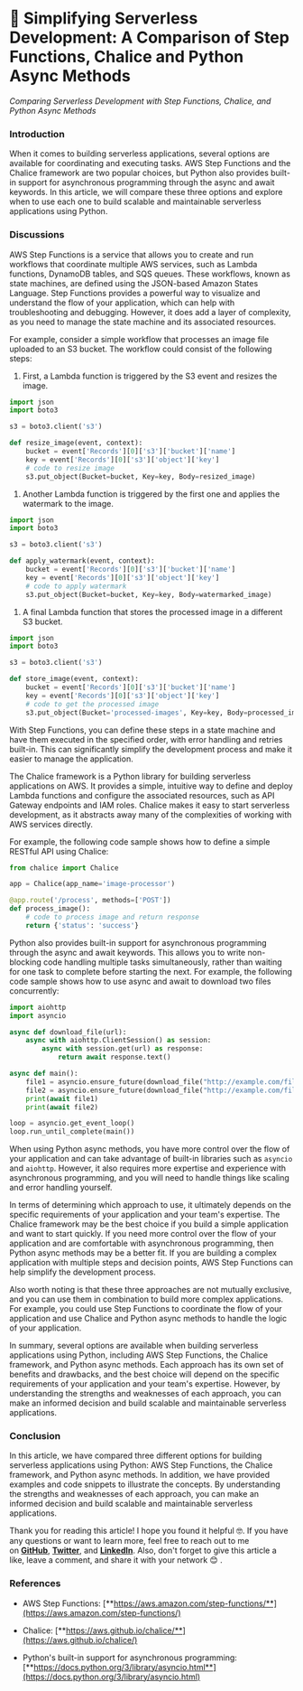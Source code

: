 # 🚀 Simplifying Serverless Development: A Comparison of Step Functions, Chalice and Python Async Methods

*Comparing Serverless Development with Step Functions, Chalice, and Python Async Methods*

### Introduction

When it comes to building serverless applications, several options are available for coordinating and executing tasks. AWS Step Functions and the Chalice framework are two popular choices, but Python also provides built-in support for asynchronous programming through the async and await keywords. In this article, we will compare these three options and explore when to use each one to build scalable and maintainable serverless applications using Python.

### Discussions

AWS Step Functions is a service that allows you to create and run workflows that coordinate multiple AWS services, such as Lambda functions, DynamoDB tables, and SQS queues. These workflows, known as state machines, are defined using the JSON-based Amazon States Language. Step Functions provides a powerful way to visualize and understand the flow of your application, which can help with troubleshooting and debugging. However, it does add a layer of complexity, as you need to manage the state machine and its associated resources.

For example, consider a simple workflow that processes an image file uploaded to an S3 bucket. The workflow could consist of the following steps:

1. First, a Lambda function is triggered by the S3 event and resizes the image.
    

```python
import json
import boto3

s3 = boto3.client('s3')

def resize_image(event, context):
    bucket = event['Records'][0]['s3']['bucket']['name']
    key = event['Records'][0]['s3']['object']['key']
    # code to resize image
    s3.put_object(Bucket=bucket, Key=key, Body=resized_image)
```

1. Another Lambda function is triggered by the first one and applies the watermark to the image.
    

```python
import json
import boto3

s3 = boto3.client('s3')

def apply_watermark(event, context):
    bucket = event['Records'][0]['s3']['bucket']['name']
    key = event['Records'][0]['s3']['object']['key']
    # code to apply watermark
    s3.put_object(Bucket=bucket, Key=key, Body=watermarked_image)
```

1. A final Lambda function that stores the processed image in a different S3 bucket.
    

```python
import json
import boto3

s3 = boto3.client('s3')

def store_image(event, context):
    bucket = event['Records'][0]['s3']['bucket']['name']
    key = event['Records'][0]['s3']['object']['key']
    # code to get the processed image
    s3.put_object(Bucket='processed-images', Key=key, Body=processed_image)
```

With Step Functions, you can define these steps in a state machine and have them executed in the specified order, with error handling and retries built-in. This can significantly simplify the development process and make it easier to manage the application.

The Chalice framework is a Python library for building serverless applications on AWS. It provides a simple, intuitive way to define and deploy Lambda functions and configure the associated resources, such as API Gateway endpoints and IAM roles. Chalice makes it easy to start serverless development, as it abstracts away many of the complexities of working with AWS services directly.

For example, the following code sample shows how to define a simple RESTful API using Chalice:

```python
from chalice import Chalice

app = Chalice(app_name='image-processor')

@app.route('/process', methods=['POST'])
def process_image():
    # code to process image and return response
    return {'status': 'success'}
```

Python also provides built-in support for asynchronous programming through the async and await keywords. This allows you to write non-blocking code handling multiple tasks simultaneously, rather than waiting for one task to complete before starting the next. For example, the following code sample shows how to use async and await to download two files concurrently:

```python
import aiohttp
import asyncio

async def download_file(url):
    async with aiohttp.ClientSession() as session:
        async with session.get(url) as response:
            return await response.text()

async def main():
    file1 = asyncio.ensure_future(download_file("http://example.com/file1"))
    file2 = asyncio.ensure_future(download_file("http://example.com/file2"))
    print(await file1)
    print(await file2)

loop = asyncio.get_event_loop()
loop.run_until_complete(main())
```

When using Python async methods, you have more control over the flow of your application and can take advantage of built-in libraries such as `asyncio` and `aiohttp`. However, it also requires more expertise and experience with asynchronous programming, and you will need to handle things like scaling and error handling yourself.

In terms of determining which approach to use, it ultimately depends on the specific requirements of your application and your team's expertise. The Chalice framework may be the best choice if you build a simple application and want to start quickly. If you need more control over the flow of your application and are comfortable with asynchronous programming, then Python async methods may be a better fit. If you are building a complex application with multiple steps and decision points, AWS Step Functions can help simplify the development process.

Also worth noting is that these three approaches are not mutually exclusive, and you can use them in combination to build more complex applications. For example, you could use Step Functions to coordinate the flow of your application and use Chalice and Python async methods to handle the logic of your application.

In summary, several options are available when building serverless applications using Python, including AWS Step Functions, the Chalice framework, and Python async methods. Each approach has its own set of benefits and drawbacks, and the best choice will depend on the specific requirements of your application and your team's expertise. However, by understanding the strengths and weaknesses of each approach, you can make an informed decision and build scalable and maintainable serverless applications.

### Conclusion

In this article, we have compared three different options for building serverless applications using Python: AWS Step Functions, the Chalice framework, and Python async methods. In addition, we have provided examples and code snippets to illustrate the concepts. By understanding the strengths and weaknesses of each approach, you can make an informed decision and build scalable and maintainable serverless applications.

Thank you for reading this article! I hope you found it helpful 🤓. If you have any questions or want to learn more, feel free to reach out to me on [**GitHub**](https://github.com/nextwebb), [**Twitter**](https://twitter.com/iam_nextwebb), and [**LinkedIn**](https://www.linkedin.com/in/peterson-oaikhenah-102645144/). Also, don't forget to give this article a like, leave a comment, and share it with your network 😊 .

### References

* AWS Step Functions: [**https://aws.amazon.com/step-functions/**](https://aws.amazon.com/step-functions/)
    
* Chalice: [**https://aws.github.io/chalice/**](https://aws.github.io/chalice/)
    
* Python's built-in support for asynchronous programming: [**https://docs.python.org/3/library/asyncio.html**](https://docs.python.org/3/library/asyncio.html)